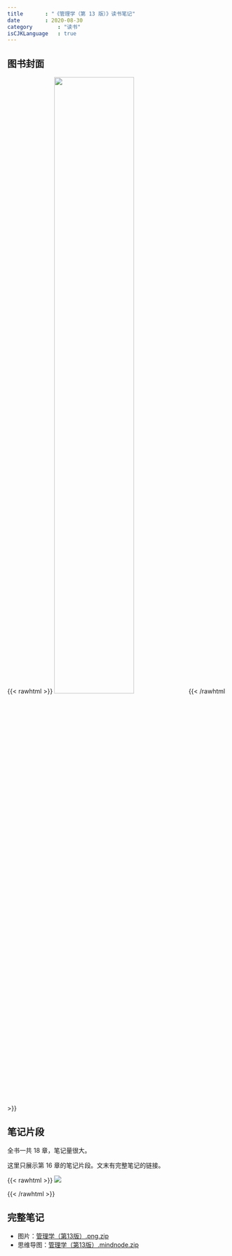 ```yaml
---
title       : "《管理学（第 13 版）》读书笔记"
date        : 2020-08-30
category        : "读书"
isCJKLanguage   : true
---
```


## 图书封面

{{< rawhtml >}}
<img src="/images/2020-08-30/Management-Cover.jpg" width="60%"/>
{{< /rawhtml >}}

## 笔记片段

全书一共 18 章，笔记量很大。

这里只展示第 16 章的笔记片段。文末有完整笔记的链接。

{{< rawhtml >}}
<picture>
  <source srcset="/images/2020-08-30/Management-Notes-Chapter16.webp" type="image/webp">
  <source srcset="/images/2020-08-30/Management-Notes-Chapter16.jpg" type="image/jpg">
  <img src="/images/2020-08-30/Management-Notes-Chapter16.jpg">
</picture>

<!-- <img src="/images/2020-08-30/Management-Notes-Chapter17.webp"/> -->
{{< /rawhtml >}}

## 完整笔记

* 图片：[管理学（第13版）.png.zip](/attachments/2020-08-30/%E7%AE%A1%E7%90%86%E5%AD%A6%EF%BC%88%E7%AC%AC13%E7%89%88%EF%BC%89%E8%AF%BB%E4%B9%A6%E7%AC%94%E8%AE%B0.png.zip)
* 思维导图：[管理学（第13版）.mindnode.zip](/attachments/2020-08-30/%E7%AE%A1%E7%90%86%E5%AD%A6%EF%BC%88%E7%AC%AC13%E7%89%88%EF%BC%89%E8%AF%BB%E4%B9%A6%E7%AC%94%E8%AE%B0.mindnode.zip)
